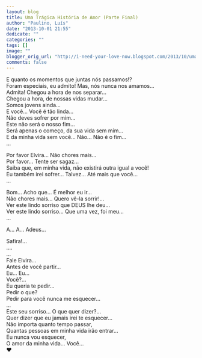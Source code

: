 ```yaml
---
layout: blog
title: Uma Trágica História de Amor (Parte Final)
author: "Paulino, Luís"
date: "2013-10-01 21:55"
dedicate: ""
categories: ""
tags: []
image: ""
blogger_orig_url: "http://i-need-your-love-now.blogspot.com/2013/10/uma-tragica-historia-de-amor-parte-final.html"
comments: false
---
```


E quanto os momentos que juntas nós passamos!?\
Foram especiais, eu admito! Mas, nós nunca nos amamos...\
Admita! Chegou a hora de nos separar...\
Chegou a hora, de nossas vidas mudar...\
Somos jovens ainda...\
E você... Você é tão linda...\
Não deves sofrer por mim...\
Este não será o nosso fim...\
Será apenas o começo, da sua vida sem mim...\
E da minha vida sem você... Não... Não é o fim...\
...

Por favor Elvira... Não chores mais...\
Por favor... Tente ser sagaz...\
Saiba que, em minha vida, não existirá outra igual a você!\
Eu também irei sofrer... Talvez... Até mais que você...\
...

Bom... Acho que... É melhor eu ir...\
Não chores mais... Quero vê-la sorrir!...\
Ver este lindo sorriso que DEUS lhe deu...\
Ver este lindo sorriso... Que uma vez, foi meu...\
...

A... A... Adeus...

Safira!...\
....\
...\
Fale Elvira...\
Antes de você partir...\
Eu... Eu...\
Você?...\
Eu queria te pedir...\
Pedir o que?\
Pedir para você nunca me esquecer...\
...\
Este seu sorriso... O que quer dizer?...\
Quer dizer que eu jamais irei te esquecer...\
Não importa quanto tempo passar,\
Quantas pessoas em minha vida irão entrar...\
Eu nunca vou esquecer,\
O amor da minha vida... Você...\
♥
